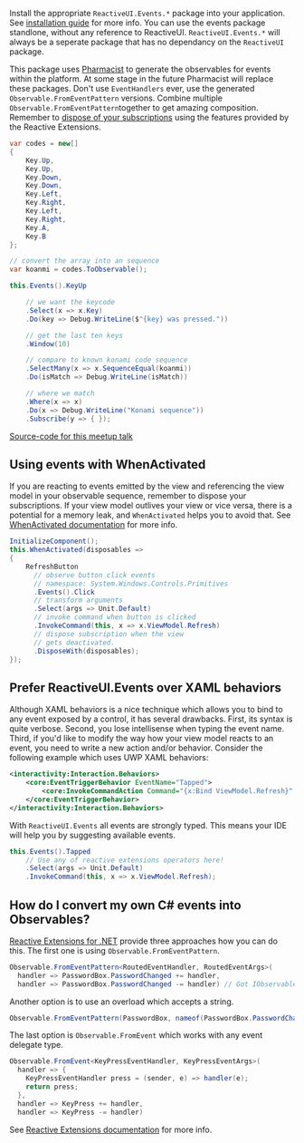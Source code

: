 Install the appropriate `ReactiveUI.Events.*` package into your application. See <a href="https://reactiveui.net/docs/getting-started/installation/">installation guide</a> for more info. You can use the events package standlone, without any reference to ReactiveUI. `ReactiveUI.Events.*` will always be a seperate package that has no dependancy on the `ReactiveUI` package.

This package uses [Pharmacist](https://github.com/reactiveui/pharmacist) to generate the observables for events within the platform. At some stage in the future Pharmacist will replace these packages. Don't use `EventHandlers` ever, use the generated `Observable.FromEventPattern` versions. Combine multiple `Observable.FromEventPattern`together to get amazing composition. Remember to [dispose of your subscriptions](https://reactiveui.net/docs/reactive-programming/#lifecycle) using the features provided by the Reactive Extensions.

```csharp
var codes = new[]
{
    Key.Up,
    Key.Up,
    Key.Down,
    Key.Down,
    Key.Left,
    Key.Right,
    Key.Left,
    Key.Right,
    Key.A,
    Key.B
};

// convert the array into an sequence
var koanmi = codes.ToObservable();

this.Events().KeyUp

    // we want the keycode
    .Select(x => x.Key)
    .Do(key => Debug.WriteLine($"{key} was pressed."))

    // get the last ten keys
    .Window(10)

    // compare to known konami code sequence
    .SelectMany(x => x.SequenceEqual(koanmi))
    .Do(isMatch => Debug.WriteLine(isMatch))

    // where we match
    .Where(x => x)
    .Do(x => Debug.WriteLine("Konami sequence"))
    .Subscribe(y => { });
```

<?# YouTube tNn-7fen3DA /?>

[Source-code for this meetup talk](https://github.com/reactiveui/meetups/blob/main/002%20-%20reactiveui-events%20-%20the%20super%20cool%20package.zip)

## Using events with WhenActivated

If you are reacting to events emitted by the view and referencing the view model in your observable sequence, remember to dispose your subscriptions. If your view model outlives your view or vice versa, there is a potential for a memory leak, and `WhenActivated` helps you to avoid that. See [WhenActivated documentation](/docs/handbook/when-activated) for more info.

```cs
InitializeComponent();
this.WhenActivated(disposables =>
{
    RefreshButton
      // observe button click events
      // namespace: System.Windows.Controls.Primitives
      .Events().Click
      // transform arguments
      .Select(args => Unit.Default)
      // invoke command when button is clicked
      .InvokeCommand(this, x => x.ViewModel.Refresh)
      // dispose subscription when the view
      // gets deactivated.
      .DisposeWith(disposables);
});
```

## Prefer ReactiveUI.Events over XAML behaviors

Although XAML behaviors is a nice technique which allows you to bind to any event exposed by a control, it has several drawbacks. First, its syntax is quite verbose. Second, you lose intellisense when typing the event name. Third, if you'd like to modify the way how your view model reacts to an event, you need to write a new action and/or behavior. Consider the following example which uses UWP XAML behaviors:

```xml
<interactivity:Interaction.Behaviors>
    <core:EventTriggerBehavior EventName="Tapped">
        <core:InvokeCommandAction Command="{x:Bind ViewModel.Refresh}" />
    </core:EventTriggerBehavior>
</interactivity:Interaction.Behaviors>
```

With `ReactiveUI.Events` all events are strongly typed. This means your IDE will help you by suggesting available events.

```cs
this.Events().Tapped
    // Use any of reactive extensions operators here!
    .Select(args => Unit.Default)
    .InvokeCommand(this, x => x.ViewModel.Refresh);
```

## How do I convert my own C# events into Observables?

[Reactive Extensions for .NET](https://github.com/dotnet/reactive) provide three approaches how you can do this. The first one is using `Observable.FromEventPattern`.

```cs
Observable.FromEventPattern<RoutedEventHandler, RoutedEventArgs>(
  handler => PasswordBox.PasswordChanged += handler,
  handler => PasswordBox.PasswordChanged -= handler) // Got IObservable here!
```

Another option is to use an overload which accepts a string.

```cs
Observable.FromEventPattern(PasswordBox, nameof(PasswordBox.PasswordChanged))
```

The last option is `Observable.FromEvent` which works with any event delegate type.

```cs
Observable.FromEvent<KeyPressEventHandler, KeyPressEventArgs>(
  handler => {
    KeyPressEventHandler press = (sender, e) => handler(e);
    return press;
  }, 
  handler => KeyPress += handler,
  handler => KeyPress -= handler)
```

See [Reactive Extensions documentation](http://reactivex.io/documentation/operators/from.html) for more info.
